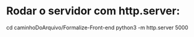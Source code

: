 # Rodar o servidor com http.server:

cd caminhoDoArquivo/Formalize-Front-end
python3 -m http.server 5000